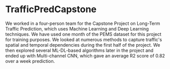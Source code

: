 # TrafficPredCapstone
We worked in a four-person team for the Capstone Project on Long-Term Traffic Prediction, which uses Machine Learning and Deep Learning techniques. We have used one month of the PEMS dataset for this project for training purposes. We looked at numerous methods to capture traffic's spatial and temporal dependencies during the first half of the project. We then explored several ML-DL-based algorithms later in the project and ended up with Multi-channel CNN, which gave an average R2 score of 0.82 over a week prediction.
